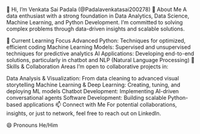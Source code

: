 👋 Hi, I’m Venkata Sai Padala (@Padalavenkatasai200278)
👀 About Me
A data enthusiast with a strong foundation in Data Analytics, Data Science, Machine Learning, and Python Development. I’m committed to solving complex problems through data-driven insights and scalable solutions.

🌱 Current Learning Focus
Advanced Python: Techniques for optimized, efficient coding
Machine Learning Models: Supervised and unsupervised techniques for predictive analytics
AI Applications: Developing end-to-end solutions, particularly in chatbot and NLP (Natural Language Processing)
💼 Skills & Collaboration Areas
I’m open to collaborative projects in:

Data Analysis & Visualization: From data cleaning to advanced visual storytelling
Machine Learning & Deep Learning: Creating, tuning, and deploying ML models
Chatbot Development: Implementing AI-driven conversational agents
Software Development: Building scalable Python-based applications
📫 Connect with Me
For potential collaborations, insights, or just to network, feel free to reach out on LinkedIn.

😄 Pronouns
He/Him



<!---
Padalavenkatasai200278/Padalavenkatasai200278 is a ✨ special ✨ repository because its `README.md` (this file) appears on your GitHub profile.
You can click the Preview link to take a look at your changes.
--->
